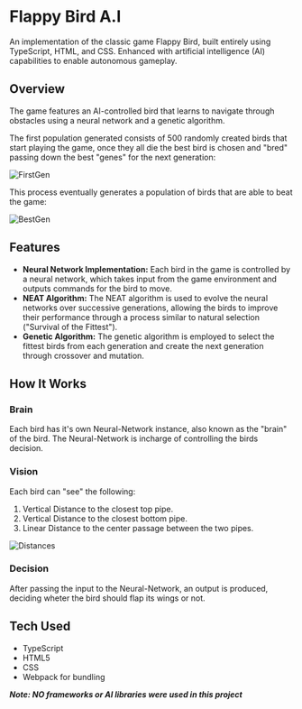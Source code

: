 # Flappy Bird A.I
An implementation of the classic game Flappy Bird, built entirely using TypeScript, HTML, and CSS.
Enhanced with artificial intelligence (AI) capabilities to enable autonomous gameplay. 

## Overview
The game features an AI-controlled bird that learns to navigate through obstacles using a neural network and a genetic algorithm.

The first population generated consists of 500 randomly created birds that start playing the game, once they all die the best bird is chosen and "bred" passing down the best "genes" for the next generation:

![FirstGen](https://github.com/cohen-tal/Flappy-Bird-A.I/assets/157098453/7bc7f142-57c0-450c-a1cc-26a155abdbbe)

This process eventually generates a population of birds that are able to beat the game:

![BestGen](https://github.com/cohen-tal/Flappy-Bird-A.I/assets/157098453/7c5fe6d5-3708-4bef-807d-aa353ff06425)

## Features
-  **Neural Network Implementation:** Each bird in the game is controlled by a neural network, which takes input from the game environment and outputs commands for the bird to move.
-  **NEAT Algorithm:** The NEAT algorithm is used to evolve the neural networks over successive generations, allowing the birds to improve their performance through a process similar to natural selection ("Survival of the Fittest").
-  **Genetic Algorithm:** The genetic algorithm is employed to select the fittest birds from each generation and create the next generation through crossover and mutation.

## How It Works
### Brain
Each bird has it's own Neural-Network instance, also known as the "brain" of the bird. The Neural-Network is incharge of controlling the birds decision.

### Vision
Each bird can "see" the following:
1. Vertical Distance to the closest top pipe.
2. Vertical Distance to the closest bottom pipe.
3. Linear Distance to the center passage between the two pipes.

![Distances](https://github.com/cohen-tal/Flappy-Bird-A.I/assets/157098453/5cc4a2af-f2e4-44f2-9eb9-4ce176b0e49e)

### Decision
After passing the input to the Neural-Network, an output is produced, deciding wheter the bird should flap its wings or not.

## Tech Used
- TypeScript
- HTML5
- CSS
- Webpack for bundling
  
 ***Note: NO frameworks or AI libraries were used in this project*** 

